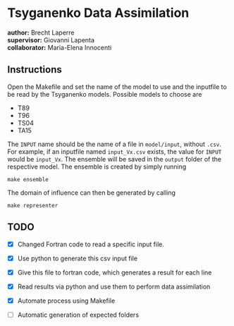 # Tsyganenko Data Assimilation

__author:__ Brecht Laperre  
__supervisor:__ Giovanni Lapenta  
__collaborator:__ Maria-Elena Innocenti

## Instructions

Open the Makefile and set the name of the model to use and the inputfile to be read by the Tsyganenko models. 
Possible models to choose are
* T89
* T96
* TS04
* TA15


The `INPUT` name should be the name of a file in `model/input`, without `.csv`. For example, if an inputfile named `input_Vx.csv` exists, the value for `INPUT` would be `input_Vx`. The ensemble will be saved in the `output` folder of the respective model. The ensemble is created by simply running
```
make ensemble
```
The domain of influence can then be generated by calling
```
make representer
```

## TODO

- [x] Changed Fortran code to read a specific input file.
- [x] Use python to generate this csv input file
- [x] Give this file to fortran code, which generates a result for each line
- [x] Read results via python and use them to perform data assimilation
- [x] Automate process using Makefile
- [ ] Automatic generation of expected folders


